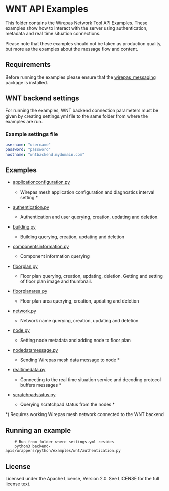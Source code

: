 # WNT API Examples

This folder contains the Wirepas Network Tool API Examples. These examples show how to interact with
the server using authentication, metadata and real time situation connections.

Please note that these examples should not be taken as production quality, but more
as the examples about the message flow and content.

## Requirements

Before running the examples please ensure that the 
[wirepas_messaging](https://github.com/wirepas/backend-apis/tree/master/wrappers/python)
package is installed.

## WNT backend settings

For running the examples, WNT backend connection parameters must be given by creating settings.yml
file to the same folder from where the examples are run.

### Example settings file
```yaml
username: "username"
password: "password"
hostname: "wntbackend.mydomain.com"
```

## Examples

- [applicationconfiguration.py][applicationconfiguration.py_link]
  - Wirepas mesh application configuration and diagnostics interval setting *

- [authentication.py][authentication.py_link]
  - Authentication and user querying, creation, updating and deletion.

- [building.py][building.py_link]
  - Building querying, creation, updating and deletion

- [componentsinformation.py][componentsinformation.py_link]
  - Component information querying

- [floorplan.py][floorplan.py_link]
  - Floor plan querying, creation, updating, deletion. Getting and setting of floor plan image and thumbnail.

- [floorplanarea.py][floorplanarea.py_link]
  - Floor plan area querying, creation, updating and deletion

- [network.py][network.py_link]
  - Network name querying, creation, updating and deletion

- [node.py][node.py_link]
  - Setting node metadata and adding node to floor plan

- [nodedatamessage.py][nodedatamessage.py_link]
  - Sending Wirepas mesh data message to node *

- [realtimedata.py][realtimedata.py_link]
  - Connecting to the real time situation service and decoding protocol buffers messages *

- [scratchpadstatus.py][scratchpadstatus.py_link]
  - Querying scratchpad status from the nodes *

*) Requires working Wirepas mesh network connected to the WNT backend

## Running an example
```shell
    # Run from folder where settings.yml resides
    python3 backend-apis/wrappers/python/examples/wnt/authentication.py
```

## License

Licensed under the Apache License, Version 2.0. See LICENSE for the full
license text.

[applicationconfiguration.py_link]: https://github.com/wirepas/backend-apis/tree/master/wrappers/python/examples/wnt/applicationconfiguration.py
[authentication.py_link]: https://github.com/wirepas/backend-apis/tree/master/wrappers/python/examples/wnt/authentication.py
[building.py_link]: https://github.com/wirepas/backend-apis/tree/master/wrappers/python/examples/wnt/building.py
[componentsinformation.py_link]: https://github.com/wirepas/backend-apis/tree/master/wrappers/python/examples/wnt/componentsinformation.py
[floorplan.py_link]: https://github.com/wirepas/backend-apis/tree/master/wrappers/python/examples/wnt/floorplan.py
[floorplanarea.py_link]: https://github.com/wirepas/backend-apis/tree/master/wrappers/python/examples/wnt/floorplanarea.py
[network.py_link]: https://github.com/wirepas/backend-apis/tree/master/wrappers/python/examples/wnt/network.py
[node.py_link]: https://github.com/wirepas/backend-apis/tree/master/wrappers/python/examples/wnt/node.py
[nodedatamessage.py_link]: https://github.com/wirepas/backend-apis/tree/master/wrappers/python/examples/wnt/nodedatamessage.py
[realtimedata.py_link]: https://github.com/wirepas/backend-apis/tree/master/wrappers/python/examples/wnt/realtimedata.py
[scratchpadstatus.py_link]: https://github.com/wirepas/backend-apis/tree/master/wrappers/python/examples/wnt/scratchpadstatus.py
